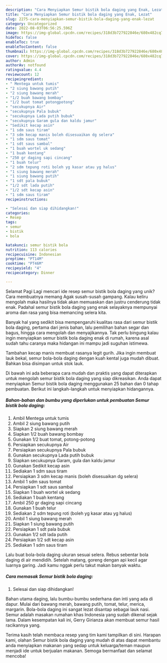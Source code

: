 ```yaml
---
description: "Cara Menyiapkan Semur bistik bola daging yang Enak, Lezat"
title: "Cara Menyiapkan Semur bistik bola daging yang Enak, Lezat"
slug: 2275-cara-menyiapkan-semur-bistik-bola-daging-yang-enak-lezat
category: Uncategorized
date: 2022-08-03T06:56:25.596Z
image: https://img-global.cpcdn.com/recipes/318d3b727922846e/680x482cq70/semur-bistik-bola-daging-foto-resep-utama.jpg
hideToc: false
enableToc: true
enableTocContent: false
thumbnail: https://img-global.cpcdn.com/recipes/318d3b727922846e/680x482cq70/semur-bistik-bola-daging-foto-resep-utama.jpg
cover: https://img-global.cpcdn.com/recipes/318d3b727922846e/680x482cq70/semur-bistik-bola-daging-foto-resep-utama.jpg
author: Admin
authorAv: notfound
ratingvalue: 4.4
reviewcount: 12
recipeingredient:
- " Mentega untuk tumis"
- "2 siung bawang putih"
- "2 siung bawang merah"
- "1/2 buah bawang bombay"
- "1/2 buat tomat potongpotong"
- "secukupnya Air"
- "secukupnya Pala bubuk"
- "secukupnya Lada putih bubuk"
- "secukupnya Garam gula dan kaldu jamur"
- "Sedikit kecap asin"
- "1 sdm saus tiram"
- "3 sdm kecap manis boleh disesuaikan dg selera"
- "1 sdm saus tomat"
- "1 sdt saus sambal"
- "1 buah wortel uk sedang"
- "1 buah kentang"
- "250 gr daging sapi cincang"
- "1 buah telur"
- "2 sdm tepung roti boleh yg kasar atau yg halus"
- "1 siung bawang merah"
- "1 siung bawang putih"
- "1 sdt pala bubuk"
- "1/2 sdt lada putih"
- "1/2 sdt kecap asin"
- "1 sdm saus tiram"
recipeinstructions:

- "Selesai dan siap dihidangkan!"
categories:
- Resep
tags:
- semur
- bistik
- bola

katakunci: semur bistik bola 
nutrition: 113 calories
recipecuisine: Indonesian
preptime: "PT14M"
cooktime: "PT46M"
recipeyield: "4"
recipecategory: Dinner

---
```



Selamat Pagi Lagi mencari ide resep semur bistik bola daging yang unik? Cara membuatnya memang Agak susah-susah gampang. Kalau keliru mengolah maka hasilnya tidak akan memuaskan dan justru cenderung tidak enak. Padahal semur bistik bola daging yang enak selayaknya mempunyai aroma dan rasa yang bisa memancing selera kita.


Banyak hal yang sedikit bisa mempengaruhi kualitas rasa dari semur bistik bola daging, pertama dari jenis bahan, lalu pemilihan bahan segar dan bagus, hingga cara mengolah dan menyajikannya. Tak perlu bingung kalau ingin menyiapkan semur bistik bola daging enak di rumah, karena asal sudah tahu caranya maka hidangan ini mampu jadi suguhan istimewa.

Tambahan kecap manis membuat rasanya legit gurih. Jika ingin membuat lauk bekal, semur bola-bola daging dengan kuah kental juga mudah dibuat. Bahkan bisa disimpan untuk stok lauk.


Di bawah ini ada beberapa cara mudah dan praktis yang dapat diterapkan untuk mengolah semur bistik bola daging yang siap dikreasikan. Anda dapat menyiapkan Semur bistik bola daging menggunakan 25 bahan dan 0 tahap pembuatan. Berikut ini langkah-langkah untuk menyiapkan hidangannya.

<!--inarticleads1-->

##### Bahan-bahan dan bumbu yang diperlukan untuk pembuatan Semur bistik bola daging:

1. Ambil  Mentega untuk tumis
1. Ambil 2 siung bawang putih
1. Siapkan 2 siung bawang merah
1. Siapkan 1/2 buah bawang bombay
1. Gunakan 1/2 buat tomat, potong-potong
1. Persiapkan secukupnya Air
1. Persiapkan secukupnya Pala bubuk
1. Gunakan secukupnya Lada putih bubuk
1. Siapkan secukupnya Garam, gula dan kaldu jamur
1. Gunakan Sedikit kecap asin
1. Sediakan 1 sdm saus tiram
1. Persiapkan 3 sdm kecap manis (boleh disesuaikan dg selera)
1. Ambil 1 sdm saus tomat
1. Persiapkan 1 sdt saus sambal
1. Siapkan 1 buah wortel uk sedang
1. Sediakan 1 buah kentang
1. Ambil 250 gr daging sapi cincang
1. Gunakan 1 buah telur
1. Sediakan 2 sdm tepung roti (boleh yg kasar atau yg halus)
1. Ambil 1 siung bawang merah
1. Siapkan 1 siung bawang putih
1. Persiapkan 1 sdt pala bubuk
1. Gunakan 1/2 sdt lada putih
1. Persiapkan 1/2 sdt kecap asin
1. Sediakan 1 sdm saus tiram


Lalu buat bola-bola daging ukuran sesuai selera. Rebus sebentar bola daging di air mendidih. Setelah matang, goreng dengan api kecil agar luarnya garing. Jadi kamu nggak perlu takut makan banyak waktu. 

<!--inarticleads2-->

##### Cara memasak Semur bistik bola daging:


1. Selesai dan siap dihidangkan!

Bahan utama daging, lalu bumbu-bumbu sederhana dan inti yang ada di dapur. Mulai dari bawang merah, bawang putih, tomat, telur, merica, margarin. Bola-bola daging ini sangat lezat disantap sebagai lauk nasi. Semur adalah masakan rumahan khas Indonesia yang sudah dikenal sejak lama. Dalam kesempatan kali ini, Gerry Girianza akan membuat semur hasil racikannya yang. 

Terima kasih telah membaca resep yang tim kami tampilkan di sini. Harapan kami, olahan Semur bistik bola daging yang mudah di atas dapat membantu anda menyiapkan makanan yang sedap untuk keluarga/teman maupun menjadi ide untuk berjualan makanan. Semoga bermanfaat dan selamat mencoba!
